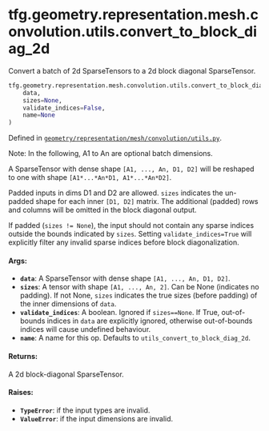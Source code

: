 <div itemscope itemtype="http://developers.google.com/ReferenceObject">
<meta itemprop="name" content="tfg.geometry.representation.mesh.convolution.utils.convert_to_block_diag_2d" />
<meta itemprop="path" content="Stable" />
</div>

# tfg.geometry.representation.mesh.convolution.utils.convert_to_block_diag_2d

Convert a batch of 2d SparseTensors to a 2d block diagonal SparseTensor.

``` python
tfg.geometry.representation.mesh.convolution.utils.convert_to_block_diag_2d(
    data,
    sizes=None,
    validate_indices=False,
    name=None
)
```



Defined in [`geometry/representation/mesh/convolution/utils.py`](https://github.com/tensorflow/graphics/blob/master/tensorflow_graphics/geometry/representation/mesh/convolution/utils.py).

<!-- Placeholder for "Used in" -->

Note:
  In the following, A1 to An are optional batch dimensions.

A SparseTensor with dense shape `[A1, ..., An, D1, D2]` will be reshaped
to one with shape `[A1*...*An*D1, A1*...*An*D2]`.

Padded inputs in dims D1 and D2 are allowed. `sizes` indicates the un-padded
shape for each inner `[D1, D2]` matrix. The additional (padded) rows and
columns will be omitted in the block diagonal output.

If padded (`sizes != None`), the input should not contain any sparse indices
outside the bounds indicated by `sizes`. Setting `validate_indices=True` will
explicitly filter any invalid sparse indices before block diagonalization.

#### Args:

* <b>`data`</b>: A SparseTensor with dense shape `[A1, ..., An, D1, D2]`.
* <b>`sizes`</b>: A tensor with shape `[A1, ..., An, 2]`. Can be None (indicates
    no padding). If not None, `sizes` indicates the true sizes (before
    padding) of the inner dimensions of `data`.
* <b>`validate_indices`</b>: A boolean. Ignored if `sizes==None`. If True,
    out-of-bounds indices in `data` are explicitly ignored, otherwise
    out-of-bounds indices will cause undefined behaviour.
* <b>`name`</b>: A name for this op. Defaults to `utils_convert_to_block_diag_2d`.


#### Returns:

A 2d block-diagonal SparseTensor.


#### Raises:

* <b>`TypeError`</b>: if the input types are invalid.
* <b>`ValueError`</b>: if the input dimensions are invalid.